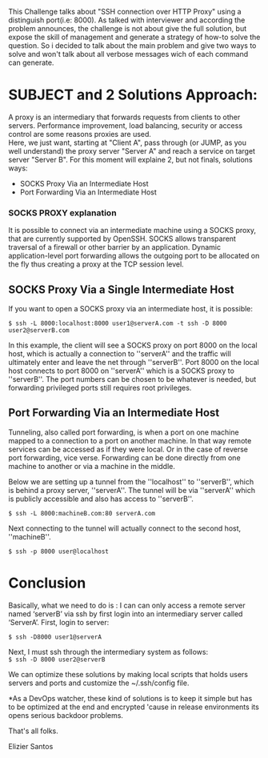 This Challenge talks about  "SSH connection over HTTP Proxy" using a distinguish port(i.e: 8000).
As talked with interviewer and according the problem announces, the challenge is not about give the full solution, but expose the skill of management and generate a strategy of how-to solve the question. So i decided to talk about the main problem and give two ways to solve and won't talk about all verbose messages wich of each command can generate.

# SUBJECT and 2 Solutions Approach:

A proxy is an intermediary that forwards requests from clients to other servers.  Performance improvement, load balancing, security or access control are some reasons proxies are used.  
Here, we just want, starting at "Client A", pass through (or JUMP, as you well understand) the proxy server "Server A" and reach a service on target server "Server B".
For this moment will explaine 2, but not finals, solutions ways:
- SOCKS Proxy Via an Intermediate Host
- Port Forwarding Via an Intermediate Host


### SOCKS PROXY explanation

It is possible to connect via an intermediate machine using a SOCKS proxy,  that are currently supported by OpenSSH.  SOCKS allows transparent traversal of a firewall or other barrier by an application. Dynamic application-level port forwarding allows the outgoing port to be allocated on the fly thus creating a proxy at the TCP session level.  


## SOCKS Proxy Via a Single Intermediate Host

If you want to open a SOCKS proxy via an intermediate host, it is possible:


`$ ssh -L 8000:localhost:8000 user1@serverA.com -t ssh -D 8000 user2@serverB.com`


In this example, the client will see a SOCKS proxy on port 8000 on the local host, which is actually a connection to ''serverA'' and the traffic will ultimately enter and leave the net through ''serverB''.  Port 8000 on the local host connects to port 8000 on ''serverA'' which is a SOCKS proxy to ''serverB''.  The port numbers can be chosen to be whatever is needed, but forwarding privileged ports still requires root privileges.

## Port Forwarding Via an Intermediate Host

Tunneling, also called port forwarding, is when a port on one machine mapped to a connection to a port on another machine.  In that way remote services can be accessed as if they were local.  Or in the case of reverse port forwarding, vice verse.  Forwarding can be done directly from one machine to another or via a machine in the middle.  

Below we are setting up a tunnel from the ''localhost'' to ''serverB'', which is behind a proxy server, ''serverA''.  The tunnel will be via ''serverA'' which is publicly accessible and also has access to ''serverB''.


`$ ssh -L 8000:machineB.com:80 serverA.com`


Next connecting to the tunnel will actually connect to the second host, ''machineB''.


`$ ssh -p 8000 user@localhost`


# Conclusion

Basically, what we need to do is :
I can can only access a remote server named ‘serverB’ via ssh by first login into an intermediary server called ‘ServerA’. First, login to server:  

`$ ssh -D8000 user1@serverA`  

Next, I must ssh through the intermediary system as follows:  
`$ ssh -D 8000 user2@serverB`

We can optimize these solutions by making local scripts that holds users servers and ports and customize the ~/.ssh/config file.

*As a DevOps watcher, these kind of solutions is to keep it simple but has to be optimized at the end and encrypted 'cause in release environments its opens serious backdoor problems.

That's all folks.

Elizier Santos 
